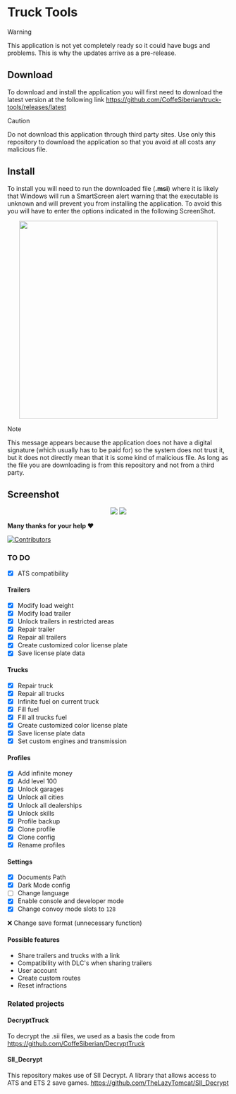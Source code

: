 # Truck Tools

> [!WARNING]
> This application is not yet completely ready so it could have bugs and problems. This is why the updates arrive as a pre-release.

## Download

To download and install the application you will first need to download the latest version at the following link <https://github.com/CoffeSiberian/truck-tools/releases/latest>

> [!CAUTION]
> Do not download this application through third party sites. Use only this repository to download the application so that you avoid at all costs any malicious file.

## Install

To install you will need to run the downloaded file (**.msi**) where it is likely that Windows will run a SmartScreen alert warning that the executable is unknown and will prevent you from installing the application. To avoid this you will have to enter the options indicated in the following ScreenShot.

<p align="center">
  <img width="450" src="https://i.imgur.com/tpHbu3n.png">
</p>

> [!NOTE]
> This message appears because the application does not have a digital signature (which usually has to be paid for) so the system does not trust it, but it does not directly mean that it is some kind of malicious file. As long as the file you are downloading is from this repository and not from a third party.

## Screenshot

<p align="center">
  <img src="https://i.imgur.com/p2QsDlb.jpeg">
  <img src="https://i.imgur.com/XZo6yUC.jpeg">
</p>

**Many thanks for your help ❤️**

[![Contributors](https://contrib.rocks/image?repo=CoffeSiberian/truck-tools&max=500&columns=20)](https://github.com/CoffeSiberian/truck-tools/graphs/contributors)

### TO DO

- [x] ATS compatibility

#### Trailers

- [x] Modify load weight
- [x] Modify load trailer
- [x] Unlock trailers in restricted areas
- [x] Repair trailer
- [x] Repair all trailers
- [x] Create customized color license plate
- [x] Save license plate data

#### Trucks

- [x] Repair truck
- [x] Repair all trucks
- [x] Infinite fuel on current truck
- [x] Fill fuel
- [x] Fill all trucks fuel
- [x] Create customized color license plate
- [x] Save license plate data
- [x] Set custom engines and transmission

#### Profiles

- [x] Add infinite money
- [x] Add level 100
- [x] Unlock garages
- [x] Unlock all cities
- [x] Unlock all dealerships
- [x] Unlock skills
- [x] Profile backup
- [x] Clone profile
- [x] Clone config
- [x] Rename profiles

#### Settings

- [x] Documents Path
- [x] Dark Mode config
- [ ] Change language
- [x] Enable console and developer mode
- [x] Change convoy mode slots to `128`

❌ Change save format (unnecessary function)

#### Possible features

- Share trailers and trucks with a link
- Compatibility with DLC's when sharing trailers
- User account
- Create custom routes
- Reset infractions

### Related projects

#### DecryptTruck

To decrypt the .sii files, we used as a basis the code from https://github.com/CoffeSiberian/DecryptTruck

#### SII_Decrypt

This repository makes use of SII Decrypt. A library that allows access to ATS and ETS 2 save games.
https://github.com/TheLazyTomcat/SII_Decrypt
